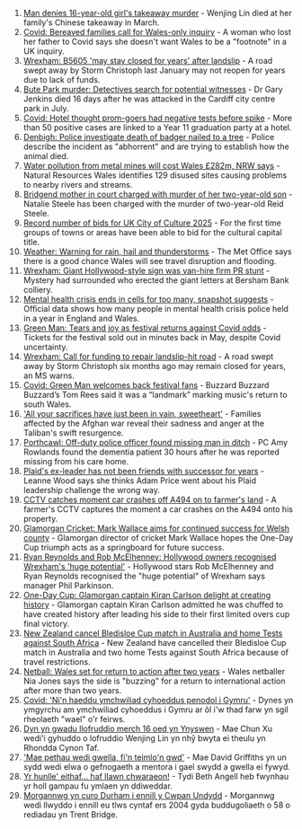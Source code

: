 1. [Man denies 16-year-old girl's takeaway murder](https://www.bbc.co.uk/news/uk-wales-58278348) - Wenjing Lin died at her family's Chinese takeaway in March.
2. [Covid: Bereaved families call for Wales-only inquiry](https://www.bbc.co.uk/news/uk-wales-58271577) - A woman who lost her father to Covid says she doesn't want Wales to be a "footnote" in a UK inquiry.
3. [Wrexham: B5605 'may stay closed for years' after landslip](https://www.bbc.co.uk/news/uk-wales-58271578) - A road swept away by Storm Christoph last January may not reopen for years due to lack of funds.
4. [Bute Park murder: Detectives search for potential witnesses](https://www.bbc.co.uk/news/uk-wales-58278349) - Dr Gary Jenkins died 16 days after he was attacked in the Cardiff city centre park in July.
5. [Covid: Hotel thought prom-goers had negative tests before spike](https://www.bbc.co.uk/news/uk-wales-58269876) - More than 50 positive cases are linked to a Year 11 graduation party at a hotel.
6. [Denbigh: Police investigate death of badger nailed to a tree](https://www.bbc.co.uk/news/uk-wales-58281232) - Police describe the incident as "abhorrent" and are trying to establish how the animal died.
7. [Water pollution from metal mines will cost Wales £282m, NRW says](https://www.bbc.co.uk/news/uk-wales-58276244) - Natural Resources Wales identifies 129 disused sites causing problems to nearby rivers and streams.
8. [Bridgend mother in court charged with murder of her two-year-old son](https://www.bbc.co.uk/news/uk-wales-58260646) - Natalie Steele has been charged with the murder of two-year-old Reid Steele.
9. [Record number of bids for UK City of Culture 2025](https://www.bbc.co.uk/news/uk-england-58272630) - For the first time groups of towns or areas have been able to bid for the cultural capital title.
10. [Weather: Warning for rain, hail and thunderstorms](https://www.bbc.co.uk/news/uk-wales-58279099) - The Met Office says there is a good chance Wales will see travel disruption and flooding.
11. [Wrexham: Giant Hollywood-style sign was van-hire firm PR stunt](https://www.bbc.co.uk/news/uk-wales-58278346) - Mystery had surrounded who erected the giant letters at Bersham Bank colliery.
12. [Mental health crisis ends in cells for too many, snapshot suggests](https://www.bbc.co.uk/news/uk-58270064) - Official data shows how many people in mental health crisis police held in a year in England and Wales.
13. [Green Man: Tears and joy as festival returns against Covid odds](https://www.bbc.co.uk/news/uk-wales-58267969) - Tickets for the festival sold out in minutes back in May, despite Covid uncertainty.
14. [Wrexham: Call for funding to repair landslip-hit road](https://www.bbc.co.uk/news/uk-wales-58275493) - A road swept away by Storm Christoph six months ago may remain closed for years, an MS warns.
15. [Covid: Green Man welcomes back festival fans](https://www.bbc.co.uk/news/uk-wales-58275958) - Buzzard Buzzard Buzzard’s Tom Rees said it was a “landmark” marking music's return to south Wales.
16. ['All your sacrifices have just been in vain, sweetheart'](https://www.bbc.co.uk/news/uk-58267755) - Families affected by the Afghan war reveal their sadness and anger at the Taliban's swift resurgence.
17. [Porthcawl: Off-duty police officer found missing man in ditch](https://www.bbc.co.uk/news/uk-wales-58262831) - PC Amy Rowlands found the dementia patient 30 hours after he was reported missing from his care home.
18. [Plaid's ex-leader has not been friends with successor for years](https://www.bbc.co.uk/news/uk-wales-politics-58259557) - Leanne Wood says she thinks Adam Price went about his Plaid leadership challenge the wrong way.
19. [CCTV catches moment car crashes off A494 on to farmer's land](https://www.bbc.co.uk/news/uk-wales-58243619) - A farmer's CCTV captures the moment a car crashes on the A494 onto his property.
20. [Glamorgan Cricket: Mark Wallace aims for continued success for Welsh county](https://www.bbc.co.uk/sport/cricket/58279610) - Glamorgan director of cricket Mark Wallace hopes the One-Day Cup triumph acts as a springboard for future success.
21. [Ryan Reynolds and Rob McElhenney: Hollywood owners recognised Wrexham's 'huge potential'](https://www.bbc.co.uk/sport/football/58259801) - Hollywood stars Rob McElhenney and Ryan Reynolds recognised the "huge potential" of Wrexham says manager Phil Parkinson.
22. [One-Day Cup: Glamorgan captain Kiran Carlson delight at creating history](https://www.bbc.co.uk/sport/cricket/58275483) - Glamorgan captain Kiran Carlson admitted he was chuffed to have created history after leading his side to their first limited overs cup final victory.
23. [New Zealand cancel Bledisloe Cup match in Australia and home Tests against South Africa](https://www.bbc.co.uk/sport/rugby-union/58278473) - New Zealand have cancelled their Bledisloe Cup match in Australia and two home Tests against South Africa because of travel restrictions.
24. [Netball: Wales set for return to action after two years](https://www.bbc.co.uk/sport/netball/58258979) - Wales netballer Nia Jones says the side is "buzzing" for a return to international action after more than two years.
25. [Covid: 'Ni'n haeddu ymchwiliad cyhoeddus penodol i Gymru'](https://www.bbc.co.uk/newyddion/58271933) - Dynes yn ymgyrchu am ymchwiliad cyhoeddus i Gymru ar ôl i'w thad farw yn sgil rheolaeth "wael" o'r feirws.
26. [Dyn yn gwadu llofruddio merch 16 oed yn Ynyswen](https://www.bbc.co.uk/newyddion/58281393) - Mae Chun Xu wedi'i gyhuddo o lofruddio Wenjing Lin yn nhŷ bwyta ei theulu yn Rhondda Cynon Taf.
27. ['Mae pethau wedi gwella, fi'n teimlo'n gwd'](https://www.bbc.co.uk/newyddion/58270286) - Mae David Griffiths yn un sydd wedi elwa o gefnogaeth a mentora i gael swydd a gwella ei fywyd.
28. [Yr hunlle' eithaf... haf llawn chwaraeon!](https://www.bbc.co.uk/newyddion/58187206) - Tydi Beth Angell heb fwynhau yr holl gampau fu ymlaen yn ddiweddar.
29. [Morgannwg yn curo Durham i ennill y Cwpan Undydd](https://www.bbc.co.uk/newyddion/58272328) - Morgannwg wedi llwyddo i ennill eu tlws cyntaf ers 2004 gyda buddugoliaeth o 58 o rediadau yn Trent Bridge.
